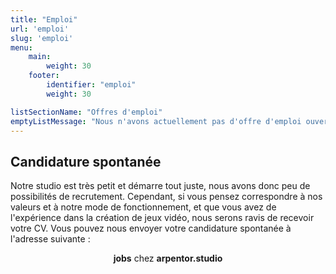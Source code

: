 ```yaml
---
title: "Emploi"
url: 'emploi'
slug: 'emploi'
menu:
    main:
        weight: 30
    footer:
        identifier: "emploi"
        weight: 30

listSectionName: "Offres d'emploi"
emptyListMessage: "Nous n'avons actuellement pas d'offre d'emploi ouverte."
---
```


<section>

## Candidature spontanée

Notre studio est très petit et démarre tout juste, nous avons donc peu de possibilités de recrutement. Cependant, si vous pensez correspondre à nos valeurs et à notre mode de fonctionnement, et que vous avez de l'expérience dans la création de jeux vidéo, nous serons ravis de recevoir votre CV. Vous pouvez nous envoyer votre candidature spontanée à l'adresse suivante :

<p style="text-align: center;"><strong>jobs</strong> chez <strong>arpentor.studio</strong></p>
</section>
